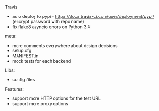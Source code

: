 Travis:
* auto deploy to pypi - https://docs.travis-ci.com/user/deployment/pypi/ (encrypt password with repo name)
* fix flake8 asyncio errors on Python 3.4

meta:
* more comments everywhere about design decisions
* setup.cfg
* MANIFEST.in
* mock tests for each backend

Libs:
* config files

Features:
* support more HTTP options for the test URL
* support more proxy options
